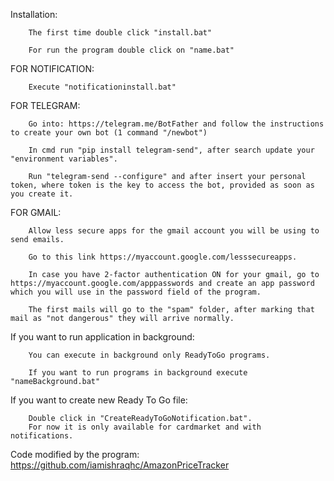 Installation:

        The first time double click "install.bat"

        For run the program double click on "name.bat"

FOR NOTIFICATION:

        Execute "notificationinstall.bat"

FOR TELEGRAM:

        Go into: https://telegram.me/BotFather and follow the instructions to create your own bot (1 command "/newbot")

        In cmd run "pip install telegram-send", after search update your "environment variables".

        Run "telegram-send --configure" and after insert your personal token, where token is the key to access the bot, provided as soon as you create it.

FOR GMAIL:

        Allow less secure apps for the gmail account you will be using to send emails. 
        
        Go to this link https://myaccount.google.com/lesssecureapps. 
        
        In case you have 2-factor authentication ON for your gmail, go to https://myaccount.google.com/apppasswords and create an app password which you will use in the password field of the program.

        The first mails will go to the "spam" folder, after marking that mail as "not dangerous" they will arrive normally.

If you want to run application in background:

        You can execute in background only ReadyToGo programs.

        If you want to run programs in background execute "nameBackground.bat"

If you want to create new Ready To Go file:

        Double click in "CreateReadyToGoNotification.bat".
        For now it is only available for cardmarket and with notifications.

Code modified by the program: https://github.com/iamishraqhc/AmazonPriceTracker